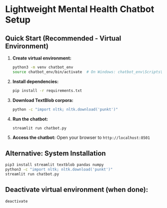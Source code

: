 # Lightweight Mental Health Chatbot Setup

## Quick Start (Recommended - Virtual Environment)

1. **Create virtual environment:**
   ```bash
   python3 -m venv chatbot_env
   source chatbot_env/bin/activate  # On Windows: chatbot_env\Scripts\activate
   ```

2. **Install dependencies:**
   ```bash
   pip install -r requirements.txt
   ```

3. **Download TextBlob corpora:**
   ```bash
   python -c "import nltk; nltk.download('punkt')"
   ```

4. **Run the chatbot:**
   ```bash
   streamlit run chatbot.py
   ```

5. **Access the chatbot:**
   Open your browser to `http://localhost:8501`

## Alternative: System Installation
```bash
pip3 install streamlit textblob pandas numpy
python3 -c "import nltk; nltk.download('punkt')"
streamlit run chatbot.py
```

## Deactivate virtual environment (when done):
```bash
deactivate
```